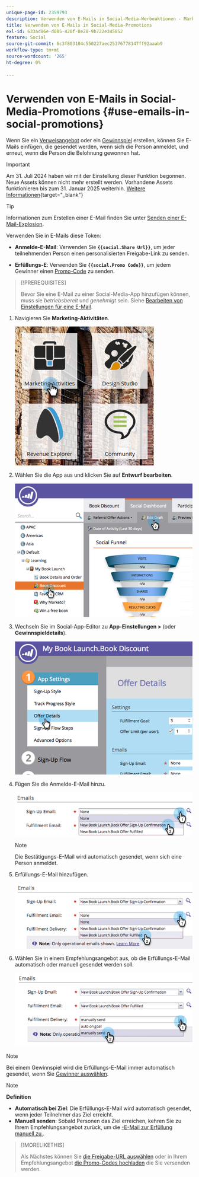 ```yaml
---
unique-page-id: 2359793
description: Verwenden von E-Mails in Social-Media-Werbeaktionen - Marketo-Dokumente - Produktdokumentation
title: Verwenden von E-Mails in Social-Media-Promotions
exl-id: 633ad86e-d085-420f-8e28-9b722e345852
feature: Social
source-git-commit: 6c3f803104c550227aec25376778147ff92aaab9
workflow-type: tm+mt
source-wordcount: '265'
ht-degree: 0%

---
```


# Verwenden von E-Mails in Social-Media-Promotions {#use-emails-in-social-promotions}

Wenn Sie ein [Verweisangebot](/help/marketo/product-docs/demand-generation/social/referral-offers/create-a-referral-offer.md) oder ein [Gewinnspiel](/help/marketo/product-docs/demand-generation/social/sweepstakes/create-sweepstakes.md) erstellen, können Sie E-Mails einfügen, die gesendet werden, wenn sich die Person anmeldet, und erneut, wenn die Person die Belohnung gewonnen hat.

>[!IMPORTANT]
>
>Am 31. Juli 2024 haben wir mit der Einstellung dieser Funktion begonnen. Neue Assets können nicht mehr erstellt werden. Vorhandene Assets funktionieren bis zum 31. Januar 2025 weiterhin. [Weitere Informationen](https://nation.marketo.com/t5/employee-blogs/marketo-engage-social-features-deprecation/ba-p/351977){target="_blank"}

>[!TIP]
>
>Informationen zum Erstellen einer E-Mail finden Sie unter [Senden einer E-Mail-Explosion](/help/marketo/getting-started/quick-wins/send-an-email.md).

Verwenden Sie in E-Mails diese Token:

* **Anmelde-E-Mail**: Verwenden Sie **`{{social.Share Url}}`**, um jeder teilnehmenden Person einen personalisierten Freigabe-Link zu senden.

* **Erfüllungs-E**: Verwenden Sie **`{{social.Promo Code}}`**, um jedem Gewinner einen [Promo-Code](/help/marketo/product-docs/demand-generation/social/social-functions/use-promo-codes-for-offer-fulfillment.md) zu senden.

>[!PREREQUISITES]
>
>Bevor Sie eine E-Mail zu einer Social-Media-App hinzufügen können, muss sie _betriebsbereit_ und _genehmigt_ sein. Siehe [Bearbeiten von Einstellungen für eine E-Mail](/help/marketo/product-docs/email-marketing/general/functions-in-the-editor/make-an-email-operational.md).

1. Navigieren Sie **Marketing-Aktivitäten**.

   ![](assets/ma.png)

1. Wählen Sie die App aus und klicken Sie auf **Entwurf bearbeiten**.

   ![](assets/image2014-9-19-16-3a12-3a33.png)

1. Wechseln Sie im Social-App-Editor zu **App-Einstellungen >** (oder **Gewinnspieldetails**).

   ![](assets/image2014-9-19-16-3a12-3a41.png)

1. Fügen Sie die Anmelde-E-Mail hinzu.

   ![](assets/image2014-9-19-16-3a12-3a49.png)

   >[!NOTE]
   >
   >Die Bestätigungs-E-Mail wird automatisch gesendet, wenn sich eine Person anmeldet.

1. Erfüllungs-E-Mail hinzufügen.

   ![](assets/image2014-9-19-16-3a15-3a26.png)

1. Wählen Sie in einem Empfehlungsangebot aus, ob die Erfüllungs-E-Mail automatisch oder manuell gesendet werden soll.

   ![](assets/image2014-9-19-16-3a15-3a36.png)

>[!NOTE]
>
>Bei einem Gewinnspiel wird die Erfüllungs-E-Mail immer automatisch gesendet, wenn Sie [Gewinner auswählen](/help/marketo/product-docs/demand-generation/social/sweepstakes/select-sweepstakes-winners.md).

>[!NOTE]
>
>**Definition**
>
>* **Automatisch bei Ziel**: Die Erfüllungs-E-Mail wird automatisch gesendet, wenn jeder Teilnehmer das Ziel erreicht.
>* **Manuell senden**: Sobald Personen das Ziel erreichen, kehren Sie zu Ihrem Empfehlungsangebot zurück, um die [-E-Mail zur Erfüllung manuell zu ](/help/marketo/product-docs/demand-generation/social/referral-offers/send-referral-offer-fulfillment-email.md).
>

>[!MORELIKETHIS]
>
>Als Nächstes können Sie [die Freigabe-URL auswählen](/help/marketo/product-docs/demand-generation/social/social-functions/choose-the-share-url-for-a-social-app.md) oder in Ihrem Empfehlungsangebot [die Promo-Codes hochladen](/help/marketo/product-docs/demand-generation/social/social-functions/use-promo-codes-for-offer-fulfillment.md) die Sie versenden werden.

